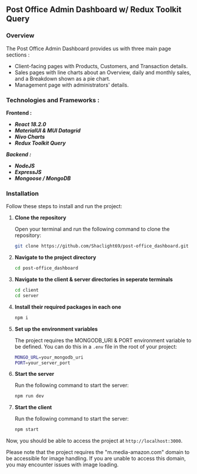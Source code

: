 ## Post Office Admin Dashboard w/ Redux Toolkit Query

### Overview

The Post Office Admin Dashboard provides us with three main page sections :

- Client-facing pages with Products, Customers, and Transaction details.
- Sales pages with line charts about an Overview, daily and monthly sales, and a Breakdown shown as a pie chart.
- Management page with administrators' details.

### Technologies and Frameworks :

**Frontend :**

- **_React 18.2.0_**
- **_MaterialUI & MUI Datagrid_**
- **_Nivo Charts_**
- **_Redux Toolkit Query_**

**_Backend :_**

- **_NodeJS_**
- **_ExpressJS_**
- **_Mongoose / MongoDB_**

### Installation

Follow these steps to install and run the project:

1. **Clone the repository**

   Open your terminal and run the following command to clone the repository:

   ```bash
   git clone https://github.com/Shaclight69/post-office_dashboard.git
   ```

2. **Navigate to the project directory**

   ```bash
   cd post-office_dashboard
   ```

3. **Navigate to the client & server directories in seperate terminals**

   ```bash
   cd client
   cd server
   ```

4. **Install their required packages in each one**

   ```bash
   npm i
   ```

5. **Set up the environment variables**

   The project requires the MONGODB_URI & PORT environment variable to be defined. You can do this in a `.env` file in the root of your project:

   ```bash
   MONGO_URL=your_mongodb_uri
   PORT=your_server_port
   ```

6. **Start the server**

   Run the following command to start the server:

   ```bash
   npm run dev
   ```

7. **Start the client**

   Run the following command to start the server:

   ```bash
   npm start
   ```

Now, you should be able to access the project at `http://localhost:3000`.

Please note that the project requires the "m.media-amazon.com" domain to be accessible for image handling. If you are unable to access this domain, you may encounter issues with image loading.
